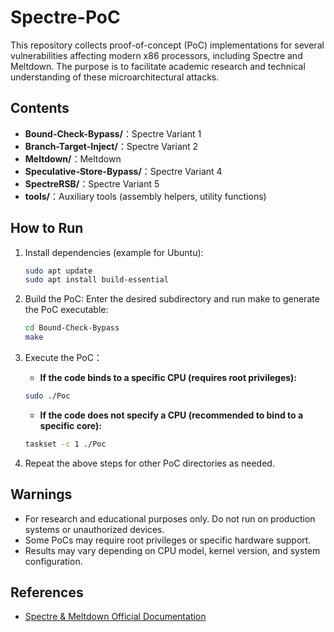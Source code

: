 # Spectre-PoC

This repository collects proof-of-concept (PoC) implementations for several vulnerabilities affecting modern x86 processors, including Spectre and Meltdown. The purpose is to facilitate academic research and technical understanding of these microarchitectural attacks.

## Contents

- **Bound-Check-Bypass/**：Spectre Variant 1
- **Branch-Target-Inject/**：Spectre Variant 2
- **Meltdown/**：Meltdown 
- **Speculative-Store-Bypass/**：Spectre Variant 4
- **SpectreRSB/**：Spectre Variant 5
- **tools/**：Auxiliary tools (assembly helpers, utility functions)

## How to Run

1. Install dependencies (example for Ubuntu):
   ```sh
   sudo apt update
   sudo apt install build-essential
   ```

2. Build the PoC: Enter the desired subdirectory and run make to generate the PoC executable:
   ```sh
   cd Bound-Check-Bypass
   make
   ```

3. Execute the PoC：
   - **If the code binds to a specific CPU (requires root privileges):**
   ```sh
   sudo ./Poc
   ```
   - **If the code does not specify a CPU (recommended to bind to a specific core):**
   ```sh
   taskset -c 1 ./Poc
   ```
4. Repeat the above steps for other PoC directories as needed.

## Warnings

- For research and educational purposes only. Do not run on production systems or unauthorized devices.
- Some PoCs may require root privileges or specific hardware support.
- Results may vary depending on CPU model, kernel version, and system configuration.

## References

- [Spectre & Meltdown Official Documentation](https://spectreattack.com/)
